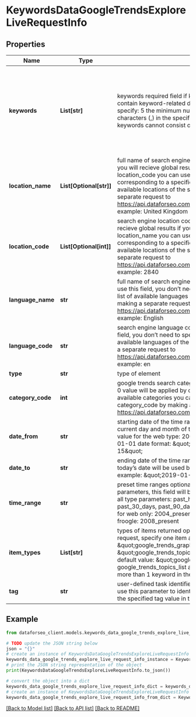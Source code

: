 # KeywordsDataGoogleTrendsExploreLiveRequestInfo


## Properties

Name | Type | Description | Notes
------------ | ------------- | ------------- | -------------
**keywords** | **List[str]** | keywords required field if keywords are not specified, the results will not contain keyword-related data; the maximum number of keywords you can specify: 5 the minimum number of symbols must be greater than 1 comma characters (,) in the specified keywords will be unset and ignored Note: keywords cannot consist of a combination of the following characters: &lt; &gt; | \\ \&quot; - + &#x3D; ~ ! : * ( ) [ ] { } Note: to obtain google_trends_topics_list and google_trends_queries_list items, specify no more than 1 keyword learn more about rules and limitations of keyword and keywords fields in DataForSEO APIs in this Help Center article | [optional] 
**location_name** | **List[Optional[str]]** | full name of search engine location optional field if you don’t use this field, you will recieve global results if you use this field, you don’t need to specify location_code you can use this field as an array to set several locations, each corresponding to a specific keyword – learn more; you can receive the list of available locations of the search engine with their location_name by making a separate request to https://api.dataforseo.com/v3/keywords_data/google_trends/locations example: United Kingdom | [optional] 
**location_code** | **List[Optional[int]]** | search engine location code optional field if you don’t use this field, you will recieve global results if you use this field, you don’t need to specify location_name you can use this field as an array to set several locations, each corresponding to a specific keyword – learn more; you can receive the list of available locations of the search engines with their location_code by making a separate request to https://api.dataforseo.com/v3/keywords_data/google_trends/locations example: 2840 | [optional] 
**language_name** | **str** | full name of search engine language optional field default value: English if you use this field, you don’t need to specify language_code you can receive the list of available languages of the search engine with their language_name by making a separate request to https://api.dataforseo.com/v3/keywords_data/google_trends/languages example: English | [optional] 
**language_code** | **str** | search engine language code optional field default value: en if you use this field, you don’t need to specify language_name you can receive the list of available languages of the search engine with their language_code by making a separate request to https://api.dataforseo.com/v3/keywords_data/google_trends/languages example: en | [optional] 
**type** | **str** | type of element | [optional] 
**category_code** | **int** | google trends search category optional field if you don’t specify this field, the 0 value will be applied by default and the search will be carried out across all available categories you can receive the list of available categories with their category_code by making a separate request to the https://api.dataforseo.com/v3/keywords_data/google_trends/categories | [optional] 
**date_from** | **str** | starting date of the time range optional field if you don’t specify this field, the current day and month of the preceding year will be used by default minimal value for the web type: 2004-01-01 minimal value for other types: 2008-01-01 date format: \&quot;yyyy-mm-dd\&quot; example: \&quot;2019-01-15\&quot; | [optional] 
**date_to** | **str** | ending date of the time range optional field if you don’t specify this field, the today’s date will be used by default date format: \&quot;yyyy-mm-dd\&quot; example: \&quot;2019-01-15\&quot; | [optional] 
**time_range** | **str** | preset time ranges optional field if you specify date_from or date_to parameters, this field will be ignored when setting a task possible values for all type parameters: past_hour, past_4_hours, past_day, past_7_days, past_30_days, past_90_days, past_12_months, past_5_years possible values for web only: 2004_present possible values for news, youtube, images, froogle: 2008_present | [optional] 
**item_types** | **List[str]** | types of items returned optional field to speed up the execution of the request, specify one item at a time; possible values: \&quot;google_trends_graph\&quot;, \&quot;google_trends_map\&quot;, \&quot;google_trends_topics_list\&quot;,\&quot;google_trends_queries_list\&quot; default value: \&quot;google_trends_graph\&quot; Note: to obtain google_trends_topics_list and google_trends_queries_list items, specify no more than 1 keyword in the keywords field | [optional] 
**tag** | **str** | user-defined task identifier optional field the character limit is 255 you can use this parameter to identify the task and match it with the result you will find the specified tag value in the data object of the response | [optional] 

## Example

```python
from dataforseo_client.models.keywords_data_google_trends_explore_live_request_info import KeywordsDataGoogleTrendsExploreLiveRequestInfo

# TODO update the JSON string below
json = "{}"
# create an instance of KeywordsDataGoogleTrendsExploreLiveRequestInfo from a JSON string
keywords_data_google_trends_explore_live_request_info_instance = KeywordsDataGoogleTrendsExploreLiveRequestInfo.from_json(json)
# print the JSON string representation of the object
print(KeywordsDataGoogleTrendsExploreLiveRequestInfo.to_json())

# convert the object into a dict
keywords_data_google_trends_explore_live_request_info_dict = keywords_data_google_trends_explore_live_request_info_instance.to_dict()
# create an instance of KeywordsDataGoogleTrendsExploreLiveRequestInfo from a dict
keywords_data_google_trends_explore_live_request_info_from_dict = KeywordsDataGoogleTrendsExploreLiveRequestInfo.from_dict(keywords_data_google_trends_explore_live_request_info_dict)
```
[[Back to Model list]](../README.md#documentation-for-models) [[Back to API list]](../README.md#documentation-for-api-endpoints) [[Back to README]](../README.md)



